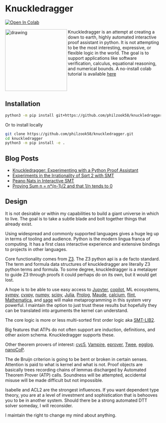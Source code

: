 # Knuckledragger

[![Open In Colab](https://colab.research.google.com/assets/colab-badge.svg)](http://colab.research.google.com/github/philzook58/knuckledragger/blob/main/tutorial.ipynb)

<img src="https://raw.githubusercontent.com/philzook58/knuckledragger/main/logo.webp" alt="drawing" width="200" align="left"/>

Knuckledragger is an attempt at creating a down to earth, highly automated interactive proof assistant in python. It is not attempting to be the most interesting, expressive, or flexible logic in the world. The goal is to support applications like software verification, calculus, equational reasoning, and numerical bounds. A no-install colab tutorial is available [here](http://colab.research.google.com/github/philzook58/knuckledragger/blob/main/tutorial.ipynb)

<br clear="left"/>

## Installation

```bash
python3 -m pip install git+https://github.com/philzook58/knuckledragger.git
```

Or to install locally

```bash
git clone https://github.com/philzook58/knuckledragger.git
cd knuckledragger
python3 -m pip install -e .
```

## Blog Posts

- [Knuckledragger: Experimenting with a Python Proof Assistant](https://www.philipzucker.com/python-itp/)
- [Experiments in the Irrationality of Sqrt 2 with SMT](https://www.philipzucker.com/sqrt2/)
- [Peano Nats in Interactive SMT](https://www.philipzucker.com/sqrt2_2/)
- [Proving Sum n = n*(n-1)/2 and that 1/n tends to 0](https://www.philipzucker.com/analysis_knuckle/)

## Design

It is not desirable or within my capabilities to build a giant universe in which to live. The goal is to take a subtle blade and bolt together things that already exist.

Using widespread and commonly supported languages gives a huge leg up in terms of tooling and audience. Python is the modern lingua franca of computing. It has a first class interactive experience and extensive bindings to projects in other languages.

Core functionality comes from [Z3](https://github.com/Z3Prover/z3). The Z3 python api is a de facto standard. The term and formula data structures of knuckledragger are literally Z3 python terms and formula. To some degree, knuckledragger is a metalayer to guide Z3 through proofs it could perhaps do on its own, but it would get lost.

A hope is to be able to use easy access to [Jupyter](https://jupyter.org/), [copilot](https://copilot.microsoft.com/), ML ecosystems, [sympy](https://www.sympy.org/), [cvxpy](https://www.cvxpy.org/), [numpy](https://numpy.org/), [scipy](https://scipy.org/), [Julia](https://github.com/JuliaPy/PythonCall.jl), [Prolog](https://www.swi-prolog.org/pldoc/man?section=janus-call-prolog), [Maude](https://fadoss.github.io/maude-bindings/), [calcium](https://fredrikj.net/calcium/), [flint](https://fredrikj.net/python-flint/), [Mathematica](https://reference.wolfram.com/language/WolframClientForPython/), and [sage](https://www.sagemath.org/) will make metaprogramming in this system very powerful. I maintain the option to just trust these results but hopefully they can be translated into arguments the kernel can understand.

The core logic is more or less multi-sorted first order logic aka [SMT-LIB2](https://smt-lib.org/).

Big features that ATPs do not often support are induction, definitions, and other axiom schema. Knuckledragger supports these.

Other theorem provers of interest: [cvc5](https://cvc5.github.io/), [Vampire](https://vprover.github.io/), [eprover](https://wwwlehre.dhbw-stuttgart.de/~sschulz/E/E.html), [Twee](https://nick8325.github.io/twee/), [egglog](https://egglog-python.readthedocs.io/latest/), [nanoCoP](https://leancop.de/nanocop/).

The de Bruijn criterion is going to be bent or broken in certain senses. Attention is paid to what is kernel and what is not. Proof objects are basically trees recording chains of lemmas discharged by Automated Theorem Prover (ATP) calls. Soundness will be attempted, accidental misuse will be made difficult but not impossible.

Isabelle and ACL2 are the strongest influences. If you want dependent type theory, you are at a level of investment and sophistication that is behooves you to be in another system. Should there be a strong automated DTT solver someday, I will reconsider.

I maintain the right to change my mind about anything.
